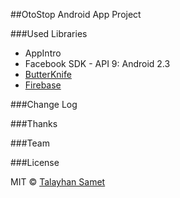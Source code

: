 ##OtoStop Android App Project

###Used Libraries

* AppIntro
* Facebook SDK - API 9: Android 2.3
* [ButterKnife](https://github.com/JakeWharton/butterknife)
* [Firebase](https://wwww.firebase.com)

###Change Log

###Thanks

###Team

###License

MIT © [Talayhan Samet](http://www.talayhan.me)
